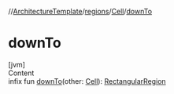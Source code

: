 //[ArchitectureTemplate](../../index.md)/[regions](../index.md)/[Cell](index.md)/[downTo](down-to.md)



# downTo  
[jvm]  
Content  
infix fun [downTo](down-to.md)(other: [Cell](index.md)): [RectangularRegion](../-rectangular-region/index.md)  



